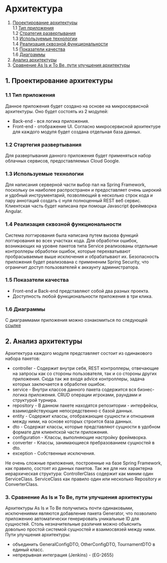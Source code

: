 # Архитектура
1. [Проектирование архитектуры](#type) <br>
  1.1 [Тип приложения](#type) <br>
  1.2 [Стратегия развертывания](#strategy) <br>
  1.3 [Используемые технологии](#technology) <br>
  1.4 [Реализация сквозной функциональности](#throught) <br>
  1.5 [Показатели качества](#quality) <br>
  1.6 [Диаграммы](#diagram) <br>
2. [Анализ архитектуры](#analysis) <br>
3. [Сравнение As Is и To Be, пути улучшения архитектуры](#compare) <br>  

<a name='type'></a>
## 1. Проектирование архитектуры 
### 1.1 Тип приложения
  Данное приложения будет создано на основе на микросервисной архитектуры. Оно будет состоять из 2 модулей: <br>
- Back-end - вся логика приложения. 
- Front-end - отображение UI.
Согласно микросервисной архитектуре для каждого модуля будет создана отдельная база данных.

<a name='strategy'></a>
### 1.2 Стартегия развертывания
  Для развертывания данного приложения будет применяться набор облачных сервисов, предоставляемых Cloud Google.
  
<a name='technology'></a>
### 1.3 Используемые технологии
  Для написания серверной части выбор пал на Spring Framework, поскольку он наиболее распространен и предоставляет очень широкий и удобный инструментарий, позволяющий в несколько строк кода и пару аннотаций создать с нуля полноценный REST веб сервис. Клиентская часть будет написана при помощи Javascript фреймворка Angular.
  
<a name="throught"></a>
### 1.4 Реализация сквозной функциональности
  Система логгирования была написана путем вызова функций логгирования во всех участках кода. Для обработки ошибок, возникающих на уровне пакетов типа Service реализованы отдельные контроллеры обработки ошибок, которые перехватывают пробрасываемые выше исключения и обрабатывают их. Безопасность приложения будет реализована с примененим Spring Security, что ограничит доступ пользователей к аккаунту администратора.
  
<a name="quality"></a>
### 1.5 Показатели качества
  - Front-end и Back-end представляют собой два разных проекта.
  - Доступность любой функциональности приложения в три клика.
  
<a name="diagrams"></a>
### 1.6 Диаграммы
  С диаграммами приложения можно ознакомиться по следующей [ссылке](https://github.com/KirillKomarov550503/poker-manager/tree/master/diagrams)

<a name="analysis"></a>
## 2. Анализ архитектуры
  Архитектура каждого модуля представляет состоит из одинакового набора пакетов:
  - controller - Содержит внутри себя, REST контроллеры, отвечающие на запросы как со стороны пользователя, так и со стороны других приложения. Сюда так же входя advice контроллеры, задача которых заключается в обработке ошибок.
  - service - Внутри классов данного пакета содержится вся бизнес-логика приложения. CRUD операции игроками, раундами и структурой турнира.
  - repository - В данном пакете находятся репозитории - интерфейсы, взаимодействующие непосредственно с базой данных.
  - entity - Содержит классы, отображающие сущности и отношения между ними, на основе которых строится база данных.
  - dto - Содержат классы, которые представляют сущности в удобном формате для клиентской части приложения.
  - configuration - Классы, выполняющие настройку фреймворка.
  - converter - Классы, занимающиеся пребразованием сущностей в dto.
  - exception - Собственные исключения.
  
  Не очень сложные приложения, построенные на базе Spring Framework, как правило, состоят из данных пакетов. Так же для них характерна иерархическая структура: ControllerClass содержит как миним один ServiceClass. ServiceClass как правило один или несколько Repository и ConverterClass. 
  
<a name="compare"></a>
### 3. Сравнение As Is и To Be, пути улучшения архитектуры
  Архитектуры As Is и To Be получились почти одинаковыми, исключениями являются добавление пакета Generator, что позволило приложению автоматически генерировать уникальные ID для сущностей. Столь незначительные различия можно объяснить довольно простой системой сущностей и взаимосвязей между ними. 
  Пути улучшения архитектуры:
- объединить GeneralConfigDTO, OtherConfigDTO, TournamentDTO в единый класс.
- непрерывная интеграция (Jenkins) - (EG-2655)

